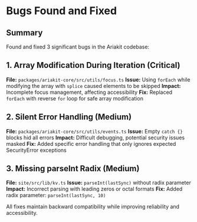 # Bugs Found and Fixed

## Summary
Found and fixed 3 significant bugs in the Ariakit codebase:

## 1. Array Modification During Iteration (Critical)
**File:** `packages/ariakit-core/src/utils/focus.ts`
**Issue:** Using `forEach` while modifying the array with `splice` caused elements to be skipped
**Impact:** Incomplete focus management, affecting accessibility
**Fix:** Replaced `forEach` with reverse `for` loop for safe array modification

## 2. Silent Error Handling (Medium)
**File:** `packages/ariakit-core/src/utils/events.ts`
**Issue:** Empty `catch {}` blocks hid all errors
**Impact:** Difficult debugging, potential security issues masked
**Fix:** Added specific error handling that only ignores expected SecurityError exceptions

## 3. Missing parseInt Radix (Medium)
**File:** `site/src/lib/kv.ts`
**Issue:** `parseInt(lastSync)` without radix parameter
**Impact:** Incorrect parsing with leading zeros or octal formats
**Fix:** Added radix parameter: `parseInt(lastSync, 10)`

All fixes maintain backward compatibility while improving reliability and accessibility.
